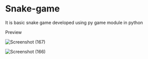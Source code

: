 # Snake-game
It is basic snake game developed using py game module in python


Preview

![Screenshot (167)](https://user-images.githubusercontent.com/45101690/76957937-b989ee00-693c-11ea-8203-e3d6b57131fd.png)


![Screenshot (166)](https://user-images.githubusercontent.com/45101690/76957940-babb1b00-693c-11ea-9254-233eb82bfe94.png)
